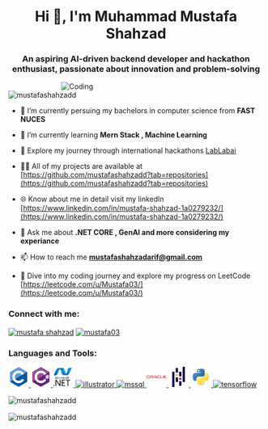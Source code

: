 <h1 align="center">Hi 👋, I'm Muhammad Mustafa Shahzad</h1>
<h3 align="center">An aspiring AI-driven backend developer and hackathon enthusiast, passionate about innovation and problem-solving</h3>


<img align="right" alt="Coding" width="400" src="https://camo.githubusercontent.com/2366b34bb903c09617990fb5fff4622f3e941349e846ddb7e73df872a9d21233/68747470733a2f2f63646e2e6472696262626c652e636f6d2f75736572732f3733303730332f73637265656e73686f74732f363538313234332f6176656e746f2e676966">




<p align="left"> <img src="https://komarev.com/ghpvc/?username=mustafashahzadd&label=Profile%20views&color=0e75b6&style=flat" alt="mustafashahzadd" /> </p>

- 🔭 I’m currently persuing my bachelors in computer science from **FAST NUCES**

- 🌱 I’m currently learning **Mern Stack , Machine Learning**

- 🚀 Explore my journey through international hackathons [LabLabai](https://lablab.ai/u/@mustafaa_shahzadd)

- 👨‍💻 All of my projects are available at [https://github.com/mustafashahzadd?tab=repositories](https://github.com/mustafashahzadd?tab=repositories)

- 🌐 Know about me in detail visit my linkedln [https://www.linkedin.com/in/mustafa-shahzad-1a0279232/](https://www.linkedin.com/in/mustafa-shahzad-1a0279232/)

- 💬 Ask me about **.NET CORE , GenAI and more considering my experiance**

- 📫 How to reach me **mustafashahzadarif@gmail.com**

- 🚀 Dive into my coding journey and explore my progress on LeetCode [https://leetcode.com/u/Mustafa03/](https://leetcode.com/u/Mustafa03/)

<h3 align="left">Connect with me:</h3>
<p align="left">
<a href="https://linkedin.com/in/mustafa shahzad" target="blank"><img align="center" src="https://raw.githubusercontent.com/rahuldkjain/github-profile-readme-generator/master/src/images/icons/Social/linked-in-alt.svg" alt="mustafa shahzad" height="30" width="40" /></a>
<a href="https://www.leetcode.com/mustafa03" target="blank"><img align="center" src="https://raw.githubusercontent.com/rahuldkjain/github-profile-readme-generator/master/src/images/icons/Social/leet-code.svg" alt="mustafa03" height="30" width="40" /></a>
</p>

<h3 align="left">Languages and Tools:</h3>
<p align="left"> <a href="https://www.cprogramming.com/" target="_blank" rel="noreferrer"> <img src="https://raw.githubusercontent.com/devicons/devicon/master/icons/c/c-original.svg" alt="c" width="40" height="40"/> </a> <a href="https://www.w3schools.com/cs/" target="_blank" rel="noreferrer"> <img src="https://raw.githubusercontent.com/devicons/devicon/master/icons/csharp/csharp-original.svg" alt="csharp" width="40" height="40"/> </a> <a href="https://dotnet.microsoft.com/" target="_blank" rel="noreferrer"> <img src="https://raw.githubusercontent.com/devicons/devicon/master/icons/dot-net/dot-net-original-wordmark.svg" alt="dotnet" width="40" height="40"/> </a> <a href="https://www.adobe.com/in/products/illustrator.html" target="_blank" rel="noreferrer"> <img src="https://www.vectorlogo.zone/logos/adobe_illustrator/adobe_illustrator-icon.svg" alt="illustrator" width="40" height="40"/> </a> <a href="https://www.microsoft.com/en-us/sql-server" target="_blank" rel="noreferrer"> <img src="https://www.svgrepo.com/show/303229/microsoft-sql-server-logo.svg" alt="mssql" width="40" height="40"/> </a> <a href="https://www.oracle.com/" target="_blank" rel="noreferrer"> <img src="https://raw.githubusercontent.com/devicons/devicon/master/icons/oracle/oracle-original.svg" alt="oracle" width="40" height="40"/> </a> <a href="https://pandas.pydata.org/" target="_blank" rel="noreferrer"> <img src="https://raw.githubusercontent.com/devicons/devicon/2ae2a900d2f041da66e950e4d48052658d850630/icons/pandas/pandas-original.svg" alt="pandas" width="40" height="40"/> </a> <a href="https://www.python.org" target="_blank" rel="noreferrer"> <img src="https://raw.githubusercontent.com/devicons/devicon/master/icons/python/python-original.svg" alt="python" width="40" height="40"/> </a> <a href="https://www.tensorflow.org" target="_blank" rel="noreferrer"> <img src="https://www.vectorlogo.zone/logos/tensorflow/tensorflow-icon.svg" alt="tensorflow" width="40" height="40"/> </a> </p>

<p><img align="center" src="https://github-readme-stats.vercel.app/api/top-langs?username=mustafashahzadd&show_icons=true&locale=en&layout=compact" alt="mustafashahzadd" /></p>

<p><img align="center" src="https://github-readme-streak-stats.herokuapp.com/?user=mustafashahzadd&" alt="mustafashahzadd" /></p>
